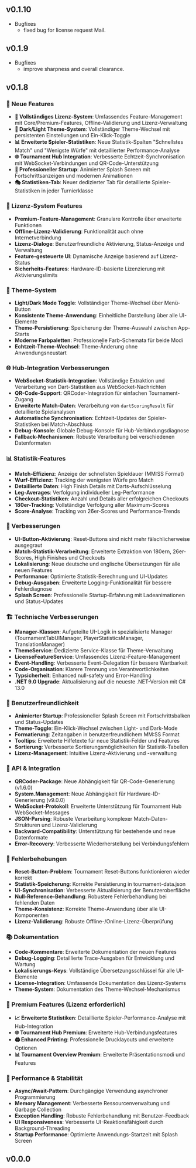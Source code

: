 ﻿## v0.1.10
- Bugfixes
	- fixed bug for license request Mail.

## v0.1.9
- Bugfixes
	- improve sharpness and overall clearance.

## v0.1.8

### 🎯 Neue Features
- **🔑 Vollständiges Lizenz-System**: Umfassendes Feature-Management mit Core/Premium-Features, Offline-Validierung und Lizenz-Verwaltung
- **🎨 Dark/Light Theme-System**: Vollständiger Theme-Wechsel mit persistenten Einstellungen und Ein-Klick-Toggle
- **📊 Erweiterte Spieler-Statistiken**: Neue Statistik-Spalten "Schnellstes Match" und "Wenigste Würfe" mit detaillierter Performance-Analyse
- **🌐 Tournament Hub Integration**: Verbesserte Echtzeit-Synchronisation mit WebSocket-Verbindungen und QR-Code-Unterstützung
- **📱 Professioneller Startup**: Animierter Splash Screen mit Fortschrittsanzeigen und modernen Animationen
- **🎭 Statistiken-Tab**: Neuer dedizierter Tab für detaillierte Spieler-Statistiken in jeder Turnierklasse

### 🔑 Lizenz-System Features
- **Premium-Feature-Management**: Granulare Kontrolle über erweiterte Funktionen
- **Offline-Lizenz-Validierung**: Funktionalität auch ohne Internetverbindung
- **Lizenz-Dialoge**: Benutzerfreundliche Aktivierung, Status-Anzeige und Verwaltung
- **Feature-gesteuerte UI**: Dynamische Anzeige basierend auf Lizenz-Status
- **Sicherheits-Features**: Hardware-ID-basierte Lizenzierung mit Aktivierungslimits

### 🎨 Theme-System
- **Light/Dark Mode Toggle**: Vollständiger Theme-Wechsel über Menü-Button
- **Konsistente Theme-Anwendung**: Einheitliche Darstellung über alle UI-Elemente
- **Theme-Persistierung**: Speicherung der Theme-Auswahl zwischen App-Starts
- **Moderne Farbpaletten**: Professionelle Farb-Schemata für beide Modi
- **Echtzeit-Theme-Wechsel**: Theme-Änderung ohne Anwendungsneustart

### 🌐 Hub-Integration Verbesserungen
- **WebSocket-Statistik-Integration**: Vollständige Extraktion und Verarbeitung von Dart-Statistiken aus WebSocket-Nachrichten
- **QR-Code-Support**: QRCoder-Integration für einfachen Tournament-Zugang
- **Erweiterte Match-Daten**: Verarbeitung von `dartScoringResult` für detaillierte Spielanalysen
- **Automatische Synchronisation**: Echtzeit-Updates der Spieler-Statistiken bei Match-Abschluss
- **Debug-Konsole**: Globale Debug-Konsole für Hub-Verbindungsdiagnose
- **Fallback-Mechanismen**: Robuste Verarbeitung bei verschiedenen Datenformaten

### 📊 Statistik-Features
- **Match-Effizienz**: Anzeige der schnellsten Spieldauer (MM:SS Format)
- **Wurf-Effizienz**: Tracking der wenigsten Würfe pro Match
- **Detaillierte Daten**: High Finish Details mit Darts-Aufschlüsselung
- **Leg-Averages**: Verfolgung individueller Leg-Performance
- **Checkout-Statistiken**: Anzahl und Details aller erfolgreichen Checkouts
- **180er-Tracking**: Vollständige Verfolgung aller Maximum-Scores
- **Score-Analyse**: Tracking von 26er-Scores und Performance-Trends

### 🔧 Verbesserungen
- **UI-Button-Aktivierung**: Reset-Buttons sind nicht mehr fälschlicherweise ausgegraut
- **Match-Statistik-Verarbeitung**: Erweiterte Extraktion von 180ern, 26er-Scores, High Finishes und Checkouts
- **Lokalisierung**: Neue deutsche und englische Übersetzungen für alle neuen Features
- **Performance**: Optimierte Statistik-Berechnung und UI-Updates
- **Debug-Ausgaben**: Erweiterte Logging-Funktionalität für bessere Fehlerdiagnose
- **Splash Screen**: Professionelle Startup-Erfahrung mit Ladeanimationen und Status-Updates

### 🏗️ Technische Verbesserungen
- **Manager-Klassen**: Aufgeteilte UI-Logik in spezialisierte Manager (TournamentTabUIManager, PlayerStatisticsManager, TranslationManager)
- **ThemeService**: Dedizierte Service-Klasse für Theme-Verwaltung
- **LicenseFeatureService**: Umfassendes Lizenz-Feature-Management
- **Event-Handling**: Verbesserte Event-Delegation für bessere Wartbarkeit
- **Code-Organisation**: Klarere Trennung von Verantwortlichkeiten
- **Typsicherheit**: Enhanced null-safety und Error-Handling
- **.NET 9.0 Upgrade**: Aktualisierung auf die neueste .NET-Version mit C# 13.0

### 📱 Benutzerfreundlichkeit
- **Animierter Startup**: Professioneller Splash Screen mit Fortschrittsbalken und Status-Updates
- **Theme-Toggle**: Ein-Klick-Wechsel zwischen Light- und Dark-Mode
- **Formatierung**: Zeitangaben in benutzerfreundlichem MM:SS Format
- **Tooltips**: Erweiterte Hilfetexte für neue Statistik-Felder und Features
- **Sortierung**: Verbesserte Sortierungsmöglichkeiten für Statistik-Tabellen
- **Lizenz-Management**: Intuitive Lizenz-Aktivierung und -verwaltung

### 🔄 API & Integration
- **QRCoder-Package**: Neue Abhängigkeit für QR-Code-Generierung (v1.6.0)
- **System.Management**: Neue Abhängigkeit für Hardware-ID-Generierung (v9.0.0)
- **WebSocket-Protokoll**: Erweiterte Unterstützung für Tournament Hub WebSocket-Messages
- **JSON-Parsing**: Robuste Verarbeitung komplexer Match-Daten-Strukturen und Lizenz-Validierung
- **Backward-Compatibility**: Unterstützung für bestehende und neue Datenformate
- **Error-Recovery**: Verbesserte Wiederherstellung bei Verbindungsfehlern

### 🐛 Fehlerbehebungen
- **Reset-Button-Problem**: Tournament Reset-Buttons funktionieren wieder korrekt
- **Statistik-Speicherung**: Korrekte Persistierung in tournament-data.json
- **UI-Synchronisation**: Verbesserte Aktualisierung der Benutzeroberfläche
- **Null-Reference-Behandlung**: Robustere Fehlerbehandlung bei fehlenden Daten
- **Theme-Konsistenz**: Korrekte Theme-Anwendung über alle UI-Komponenten
- **Lizenz-Validierung**: Robuste Offline-/Online-Lizenz-Überprüfung

### 📚 Dokumentation
- **Code-Kommentare**: Erweiterte Dokumentation der neuen Features
- **Debug-Logging**: Detaillierte Trace-Ausgaben für Entwicklung und Wartung
- **Lokalisierungs-Keys**: Vollständige Übersetzungsschlüssel für alle UI-Elemente
- **License-Integration**: Umfassende Dokumentation des Lizenz-Systems
- **Theme-System**: Dokumentation des Theme-Wechsel-Mechanismus

### 🎁 Premium Features (Lizenz erforderlich)
- **📈 Erweiterte Statistiken**: Detaillierte Spieler-Performance-Analyse mit Hub-Integration
- **🌐 Tournament Hub Premium**: Erweiterte Hub-Verbindungsfeatures
- **🖨️ Enhanced Printing**: Professionelle Drucklayouts und erweiterte Optionen
- **📊 Tournament Overview Premium**: Erweiterte Präsentationsmodi und Features

### 🚀 Performance & Stabilität
- **Async/Await-Pattern**: Durchgängige Verwendung asynchroner Programmierung
- **Memory Management**: Verbesserte Ressourcenverwaltung und Garbage Collection
- **Exception Handling**: Robuste Fehlerbehandlung mit Benutzer-Feedback
- **UI Responsiveness**: Verbesserte UI-Reaktionsfähigkeit durch Background-Threading
- **Startup Performance**: Optimierte Anwendungs-Startzeit mit Splash Screen


## v0.0.0